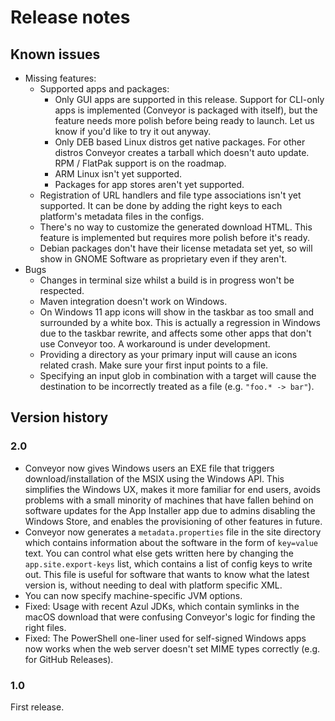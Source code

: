# Release notes

## Known issues

* Missing features:
    * Supported apps and packages:
        * Only GUI apps are supported in this release. Support for CLI-only apps is implemented (Conveyor is packaged with itself), but the feature needs more polish before being ready to launch. Let us know if you'd like to try it out anyway.
        * Only DEB based Linux distros get native packages. For other distros Conveyor creates a tarball which doesn't auto update. RPM / FlatPak support is on the roadmap.
        * ARM Linux isn't yet supported.
        * Packages for app stores aren't yet supported.
    * Registration of URL handlers and file type associations isn't yet supported. It can be done by adding the right keys to each platform's metadata files in the configs.
    * There's no way to customize the generated download HTML. This feature is implemented but requires more polish before it's ready.
    * Debian packages don't have their license metadata set yet, so will show in GNOME Software as proprietary even if they aren't.
* Bugs
    * Changes in terminal size whilst a build is in progress won't be respected.
    * Maven integration doesn't work on Windows.
    * On Windows 11 app icons will show in the taskbar as too small and surrounded by a white box. This is actually a regression in Windows due to the taskbar rewrite, and affects some other apps that don't use Conveyor too. A workaround is under development.
    * Providing a directory as your primary input will cause an icons related crash. Make sure your first input points to a file.
    * Specifying an input glob in combination with a target will cause the destination to be incorrectly treated as a file (e.g. `"foo.* -> bar"`).

## Version history

### 2.0

* Conveyor now gives Windows users an EXE file that triggers download/installation of the MSIX using the Windows API. This simplifies the Windows UX, makes it more familiar for end users, avoids problems with a small minority of machines that have fallen behind on software updates for the App Installer app due to admins disabling the Windows Store, and enables the provisioning of other features in future.
* Conveyor now generates a `metadata.properties` file in the site directory which contains information about the software in the form of `key=value` text. You can control what else gets written here by changing the `app.site.export-keys` list, which contains a list of config keys to write out. This file is useful for software that wants to know what the latest version is, without needing to deal with platform specific XML.
* You can now specify machine-specific JVM options. 
* Fixed: Usage with recent Azul JDKs, which contain symlinks in the macOS download that were confusing Conveyor's logic for finding the right files.
* Fixed: The PowerShell one-liner used for self-signed Windows apps now works when the web server doesn't set MIME types correctly (e.g. for GitHub Releases).

### 1.0

First release.
